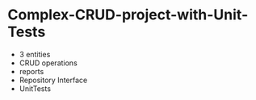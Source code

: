 # Complex-CRUD-project-with-Unit-Tests

- 3 entities
- CRUD operations
- reports
- Repository Interface
- UnitTests
